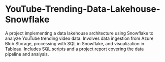 # YouTube-Trending-Data-Lakehouse-Snowflake
A project implementing a data lakehouse architecture using Snowflake to analyze YouTube trending video data. Involves data ingestion from Azure Blob Storage, processing with SQL in Snowflake, and visualization in Tableau. Includes SQL scripts and a project report covering the data pipeline and analysis.
